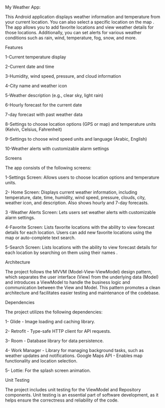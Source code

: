 My Weather App:

This Android application displays weather information and temperature from your current location. You can also select a specific location on the map . The app allows you to add favorite locations and view weather details for those locations. Additionally, you can set alerts for various weather conditions such as rain, wind, temperature, fog, snow, and more.

Features

1-Current temperature display

2-Current date and time

3-Humidity, wind speed, pressure, and cloud information

4-City name and weather icon

5-Weather description (e.g., clear sky, light rain)

6-Hourly forecast for the current date

7-day forecast with past weather data

8-Settings to choose location options (GPS or map) and temperature units (Kelvin, Celsius, Fahrenheit)

9-Settings to choose wind speed units and language (Arabic, English)

10-Weather alerts with customizable alarm settings

Screens

The app consists of the following screens:

1-Settings Screen: Allows users to choose location options and temperature units.

2- Home Screen: Displays current weather information, including temperature, date, time, humidity, wind speed, pressure, clouds, city, weather icon, and description. Also shows hourly and 7-day forecasts.

3 -Weather Alerts Screen: Lets users set weather alerts with customizable alarm settings.

4-Favorite Screen: Lists favorite locations with the ability to view forecast details for each location. Users can add new favorite locations using the map or auto-complete text search.

5-Search Screen: Lists  locations with the ability to view forecast details for each location by searching on them using their names .

Architecture

The project follows the MVVM (Model-View-ViewModel) design pattern, which separates the user interface (View) from the underlying data (Model) and introduces a ViewModel to handle the business logic and communication between the View and Model. This pattern promotes a clean architecture and facilitates easier testing and maintenance of the codebase.

Dependencies

The project utilizes the following dependencies:

1- Glide - Image loading and caching library.

2- Retrofit - Type-safe HTTP client for API requests.

3- Room - Database library for data persistence.

4- Work Manager - Library for managing background tasks, such as weather updates and notifications. Google Maps API - Enables map functionality and location selection.

5- Lottie: For the splash screen animation.

Unit Testing

The project includes unit testing for the ViewModel and Repository components. Unit testing is an essential part of software development, as it helps ensure the correctness and reliability of the code.

